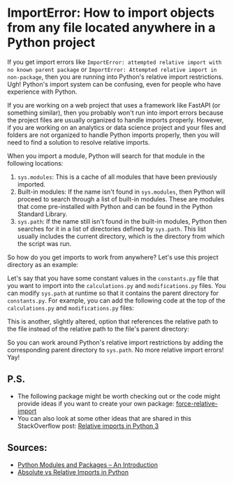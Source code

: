 <script lang="ts">
  import { Highlight } from "/src/components";

  const project_dir = 
`project_root/
├── main.py
├── shared/
│   └── constants.py
├── compute/
│   └── calculations.py
└── alter/
    └── modifications.py`;

  const example1 =
`import os
import sys

# Convert the relative path to the shared directory to an absolute path.
# (i.e. Get the parent directory for constants.py).
SHARED_DIR_PATH = os.path.abspath("../shared")
# Add the parent directory to sys.path.
sys.path.append(SHARED_DIR_PATH)

# Verify that the shared directory is in sys.path.
print("sys.path:", sys.path)

# Now you can import any values from constants.py into your module.
from constants import cdn_url, cdn_folder

# The rest of your code goes here...`;

  const example2 =
`import os
import sys

# Define the relative path to the file.
CONSTANTS_FILE_PATH = "../shared/constants.py"
# Get the absolute path to the parent directory.
CONSTANTS_PARENT_DIR = os.path.dirname(os.path.abspath(CONSTANTS_FILE_PATH))
# Add the parent directory to sys.path.
sys.path.append(CONSTANTS_PARENT_DIR)

# Verify that the shared directory is in sys.path.
print("sys.path:", sys.path)

# Now you can import any values from constants.py into your module.
from constants import cdn_url, cdn_folder

# The rest of your code goes here...`;
</script>

# ImportError: How to import objects from any file located anywhere in a Python project

If you get import errors like `ImportError: attempted relative import with no known parent package` or `ImportError: Attempted relative import in non-package`, then you are running into Python's relative import restrictions. Ugh! Python's import system can be confusing, even for people who have experience with Python.

If you are working on a web project that uses a framework like FastAPI (or something similar), then you probably won't run into import errors because the project files are usually organized to handle imports properly. However, if you are working on an analytics or data science project and your files and folders are not organized to handle Python imports properly, then you will need to find a solution to resolve relative imports.

When you import a module, Python will search for that module in the following locations:

1. `sys.modules`: This is a cache of all modules that have been previously imported.
2. Built-in modules: If the name isn't found in `sys.modules`, then Python will proceed to search through a list of built-in modules. These are modules that come pre-installed with Python and can be found in the Python Standard Library.
3. `sys.path`: If the name still isn't found in the built-in modules, Python then searches for it in a list of directories defined by `sys.path`. This list usually includes the current directory, which is the directory from which the script was run.

So how do you get imports to work from anywhere? Let's use this project directory as an example:

<Highlight 
  language="bash"
  code={project_dir}
  lineNumbers={false}
/>

Let's say that you have some constant values in the `constants.py` file that you want to import into the `calculations.py` and `modifications.py` files. You can modify `sys.path` at runtime so that it contains the parent directory for `constants.py`. For example, you can add the following code at the top of the `calculations.py` and `modifications.py` files:

<Highlight 
  language="python"
  code={example1}
/>

This is another, slightly altered, option that references the relative path to the file instead of the relative path to the file's parent directory:

<Highlight 
  language="python"
  code={example2}
/>

So you can work around Python's relative import restrictions by adding the corresponding parent directory to `sys.path`. No more relative import errors! Yay!

## P.S.

- The following package might be worth checking out or the code might provide ideas if you want to create your own package: [force-relative-import](https://pypi.org/project/force-relative-import/)
- You can also look at some other ideas that are shared in this StackOverflow post: [Relative imports in Python 3](https://stackoverflow.com/questions/16981921/relative-imports-in-python-3)

## Sources:

- [Python Modules and Packages – An Introduction](https://realpython.com/python-modules-packages/)
- [Absolute vs Relative Imports in Python](https://realpython.com/absolute-vs-relative-python-imports/)
